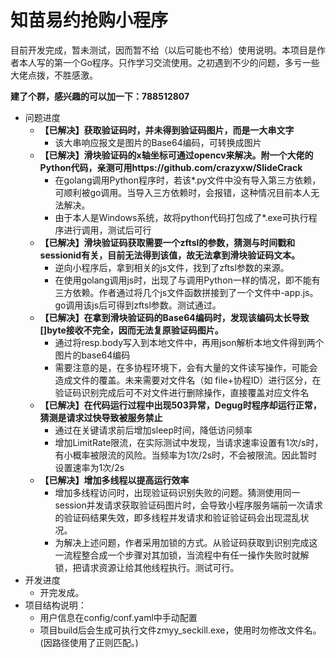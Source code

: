 # 知苗易约抢购小程序

目前开发完成，暂未测试，因而暂不给（以后可能也不给）使用说明。本项目是作者本人写的第一个Go程序。只作学习交流使用。之初遇到不少的问题，多亏一些大佬点拨，不胜感激。

**建了个群，感兴趣的可以加一下：788512807**

* 问题进度
  * **【已解决】获取验证码时，并未得到验证码图片，而是一大串文字**
    * 该大串响应报文是图片的Base64编码，可转换成图片
  * **【已解决】滑块验证码的x轴坐标可通过opencv来解决。附一个大佬的Python代码，亲测可用https://github.com/crazyxw/SlideCrack**
    * 在golang调用Python程序时，若该*.py文件中没有导入第三方依赖，可顺利被go调用。当导入三方依赖时，会报错，这种情况目前本人无法解决。
    * 由于本人是Windows系统，故将python代码打包成了*.exe可执行程序进行调用，测试后可行
  * **【已解决】滑块验证码获取需要一个zftsl的参数，猜测与时间戳和sessionid有关，目前无法得到该值，故无法拿到滑块验证码文本。**
    * 逆向小程序后，拿到相关的js文件，找到了zftsl参数的来源。
    * 在使用golang调用js时，出现了与调用Python一样的情况，即不能有三方依赖。作者通过将几个js文件函数拼接到了一个文件中-app.js。go调用该js后可得到zftsl参数。测试通过。
  * **【已解决】在拿到滑块验证码的Base64编码时，发现该编码太长导致[]byte接收不完全，因而无法复原验证码图片。**
    * 通过将resp.body写入到本地文件中，再用json解析本地文件得到两个图片的base64编码
    * 需要注意的是，在多协程环境下，会有大量的文件读写操作，可能会造成文件的覆盖。未来需要对文件名（如 file+协程ID）进行区分，在验证码识别完成后可不对文件进行删除操作，直接覆盖对应文件名
  * **【已解决】在代码运行过程中出现503异常，Degug时程序却运行正常，猜测是请求过快导致被服务禁止**
    * 通过在关键请求前后增加sleep时间，降低访问频率
    * 增加LimitRate限流，在实际测试中发现，当请求速率设置有1次/s时，有小概率被限流的风险。当频率为1次/2s时，不会被限流。因此暂时设置速率为1次/2s
  * **【已解决】增加多线程以提高运行效率**
    * 增加多线程访问时，出现验证码识别失败的问题。猜测使用同一session并发请求获取验证码图片时，会导致小程序服务端前一次请求的验证码结果失效，即多线程并发请求和验证验证码会出现混乱状况。
    * 为解决上述问题，作者采用加锁的方式。从验证码获取到识别完成这一流程整合成一个步骤对其加锁，当流程中有任一操作失败时就解锁，把请求资源让给其他线程执行。测试可行。
* 开发进度
  * 开完发成。
* 项目结构说明：
  * 用户信息在config/conf.yaml中手动配置
  * 项目build后会生成可执行文件zmyy_seckill.exe，使用时勿修改文件名。(因路径使用了正则匹配。)


